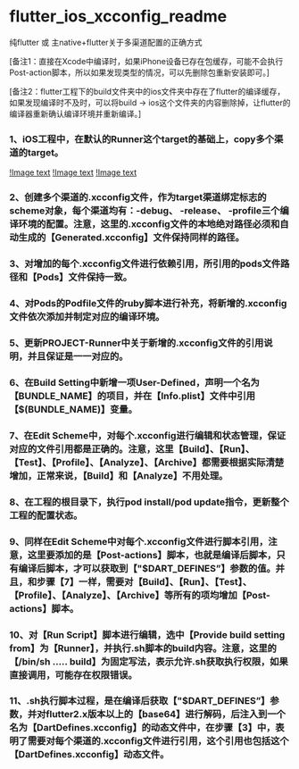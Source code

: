# flutter_ios_xcconfig_readme
纯flutter 或 主native+flutter关于多渠道配置的正确方式

[备注1：直接在Xcode中编译时，如果iPhone设备已存在包缓存，可能不会执行Post-action脚本，所以如果发现类型的情况，可以先删除包重新安装即可。]

[备注2：flutter工程下的build文件夹中的ios文件夹中存在了flutter的编译缓存，如果发现编译时不及时，可以将build -> ios这个文件夹的内容删除掉，让flutter的编译器重新确认编译环境并重新编译。]

### 1、iOS工程中，在默认的Runner这个target的基础上，copy多个渠道的target。

[!Image text](https://github.com/huangsongyao/image-storages/blob/master/image-storages/1.png)
[!Image text](https://github.com/huangsongyao/image-storages/blob/master/image-storages/2.png)
[!Image text](https://github.com/huangsongyao/image-storages/blob/master/image-storages/3.png)

### 2、创建多个渠道的.xcconfig文件，作为target渠道绑定标志的scheme对象，每个渠道均有：-debug、 -release、 -profile三个编译环境的配置。注意，这里的.xcconfig文件的本地绝对路径必须和自动生成的【Generated.xcconfig】文件保持同样的路径。


### 3、对增加的每个.xcconfig文件进行依赖引用，所引用的pods文件路径和【Pods】文件保持一致。


### 4、对Pods的Podfile文件的ruby脚本进行补充，将新增的.xcconfig文件依次添加并制定对应的编译环境。


### 5、更新PROJECT-Runner中关于新增的.xcconfig文件的引用说明，并且保证是一一对应的。


### 6、在Build Setting中新增一项User-Defined，声明一个名为【BUNDLE_NAME】的项目，并在【Info.plist】文件中引用【$(BUNDLE_NAME)】变量。


### 7、在Edit Scheme中，对每个.xcconfig进行编辑和状态管理，保证对应的文件引用都是正确的。注意，这里【Build】、【Run】、【Test】、【Profile】、【Analyze】、【Archive】都需要根据实际清楚增加，正常来说，【Build】和【Analyze】不用处理。


### 8、在工程的根目录下，执行pod install/pod update指令，更新整个工程的配置状态。


### 9、同样在Edit Scheme中对每个.xcconfig文件进行脚本引用，注意，这里要添加的是【Post-actions】脚本，也就是编译后脚本，只有编译后脚本，才可以获取到【"$DART_DEFINES”】参数的值。并且，和步骤【7】一样，需要对【Build】、【Run】、【Test】、【Profile】、【Analyze】、【Archive】等所有的项均增加【Post-actions】脚本。


### 10、对【Run Script】脚本进行编辑，选中【Provide build setting from】为【Runner】，并执行.sh脚本的build内容。注意，这里的【/bin/sh ….. build】为固定写法，表示允许.sh获取执行权限，如果直接调用，可能存在权限错误。


### 11、.sh执行脚本过程，是在编译后获取【"$DART_DEFINES”】参数，并对flutter2.x版本以上的【base64】进行解码，后注入到一个名为【DartDefines.xcconfig】的动态文件中，在步骤【3】中，表明了需要对每个渠道的.xcconfig文件进行引用，这个引用也包括这个【DartDefines.xcconfig】动态文件。


